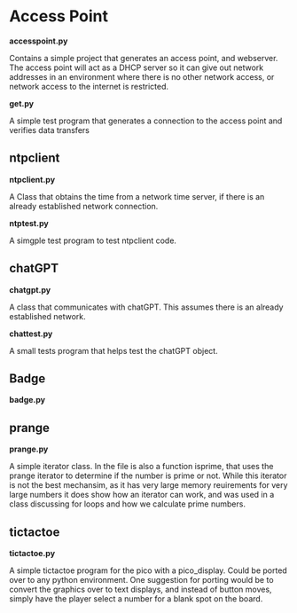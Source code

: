 # Access Point

**accesspoint.py**

Contains a simple project that generates an access point, and webserver.  The access point will act as a DHCP server so it can give out network addresses in an environment where there is no other network access, or network access to the internet is restricted.

**get.py**

A simple test program that generates a connection to the access point and verifies data transfers

## ntpclient

**ntpclient.py**

A Class that obtains the time from a network time server, if there is an already established network connection.

**ntptest.py**

A simgple test program to test ntpclient code.

## chatGPT

**chatgpt.py**

A class that communicates with chatGPT.  This assumes there is an already established network.  

**chattest.py**

A small tests program that helps test the chatGPT object.

## Badge

**badge.py**

## prange

**prange.py**

A simple iterator class.  In the file is also a function isprime, that uses the prange iterator to determine if the number is prime or not.  While this iterator is not the best mechansim, as it has very large memory reuirements for very large numbers it does show how an iterator can work, and was used in a class discussing for loops and how we calculate prime numbers.

## tictactoe
**tictactoe.py**

A simple tictactoe program for the pico with a pico_display.  Could be ported over to any python environment.  One suggestion for porting would be to convert the graphics over to text displays, and instead of button moves, simply have the player select a number for a blank spot on the board.

